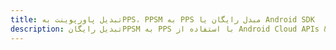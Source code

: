 ---title: تبدیل پاورپوینت بهPPS، PPSM به PPS مبدل رایگان یا Android SDKdescription: تبدیل رایگانPPSM به PPS با استفاده از Android Cloud APIs & SDK. همچنین اسناد Microsoft PowerPoint را در Cloud ایجاد، ویرایش و رندر کنید.---